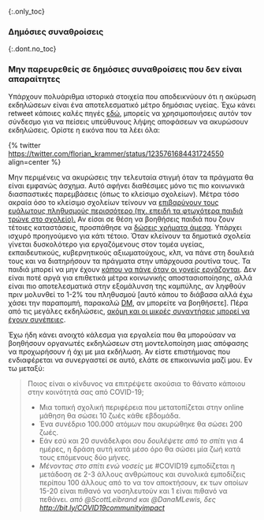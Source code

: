 {:.only_toc}
### Δημόσιες συναθροίσεις

{:.dont.no_toc}
### Μην παρευρεθείς σε δημόσιες συναθροίσεις που δεν είναι απαραίτητες

Υπάρχουν πολυάριθμα ιστορικά στοιχεία που αποδεικνύουν ότι η ακύρωση εκδηλώσεων είναι ένα αποτελεσματικό μέτρο δημόσιας υγείας. Έχω κάνει retweet κάποιες καλές πηγές
[εδώ](https://twitter.com/joshmich/status/1235906489921007616), μπορείς να χρησιμοποιήσεις αυτόν τον σύνδεσμο για να πείσεις υπεύθυνους λήψης αποφάσεων να ακυρώσουν εκδηλώσεις.
Ορίστε η εικόνα που τα λέει όλα:

{% twitter https://twitter.com/florian_krammer/status/1235761684431724550 align=center %}

Μην περιμένεις να ακυρώσεις την τελευταία στιγμή όταν τα πράγματα θα είναι εμφανώς άσχημα. Αυτό αφήνει διαθέσιμες μόνο τις πιο κοινωνικά διασπαστικές παρεμβάσεις (όπως το κλείσιμο σχολείων). Μέτρα τόσο ακραία όσο το κλείσιμο σχολείων τείνουν να [επιβαρύνουν τους ευάλωτους πληθυσμούς περισσότερο (πχ. επειδή τα φτωχότερα παιδιά 
τρώνε στο σχολείο).](https://twitter.com/AWhitTwit/status/1236010269605687296) Αν είσαι σε θέση να βοηθήσεις παιδιά που ζουν τέτοιες καταστάσεις, προσπάθησε να [δώσεις χρήματα άμεσα](https://twitter.com/ClintSmithIII/status/1237004025331167233). Υπάρχει ισχυρό προηγούμενο για κάτι τέτοιο. Όταν κλείνουν τα δημοτικά σχολεία γίνεται δυσκολότερο για εργαζόμενους στον τομέα υγείας, εκπαιδευτικούς, κυβερνητικούς αξιωματούχους, κλπ, να πάνε στη δουλειά τους και να διατηρήσουν τα πράγματα στην υπάρχουσα ρουτίνα τους. Τα παιδιά μπορεί να μην έχουν [κάπου να πάνε
όταν οι γονείς εργάζονται](https://twitter.com/AWhitTwit/status/1236010269605687296). Δεν είναι ποτέ αργά για επιθετικά μέτρα κοινωνικής αποστασιοποίησης, αλλά είναι πιο αποτελεσματικά στην εξομάλυνση της καμπύλης, αν ληφθούν πριν μολυνθεί το 1-2% του πληθυσμού \[αυτό κάπου το διάβασα αλλά έχω χάσει την παραπομπή, παρακαλώ [DM](https://twitter.com/figgyjam), αν μπορείτε να βοηθήσετε\]. Πέρα από τις μεγάλες εκδηλώσεις, [ακόμη και οι μικρές συναντήσεις μπορεί να έχουν
συνέπειες](https://www.bloomberg.com/news/articles/2020-03-06/biogen-employees-test-positive-for-covid-19-after-boston-meeting?utm_medium=social&utm_campaign=socialflow-organic&utm_source=twitter&cmpid=socialflow-twitter-business&utm_content=business).

Έχω ήδη κάνει ανοιχτό κάλεσμα για εργαλεία που θα μπορούσαν να βοηθήσουν οργανωτές εκδηλώσεων στη μοντελοποίηση μιας απόφασης να προχωρήσουν ή όχι με μια εκδήλωση. Αν είστε επιστήμονας που ενδιαφέρεται να συνεργαστεί σε αυτό, ελάτε σε επικοινωνία μαζί μου. Εν τω μεταξύ:

> Ποιος είναι ο κίνδυνος να επιτρέψετε ακούσια το θάνατο κάποιου στην κοινότητά σας από COVID-19;
>
> - Μια τοπική σχολική περιφέρεια που μετατοπίζεται στην online μάθηση θα σώσει 10 ζωές κάθε εβδομάδα.
> - Ένα συνέδριο 100.000 ατόμων που ακυρώθηκε θα σώσει 200 ζωές.
> - Εάν εσύ και 20 συνάδελφοι σου _δουλέψετε από το σπίτι_ για 4 ημέρες, η δράση αυτή κατά μέσο όρο θα σώσει μία ζωή κατά τους επόμενους δύο μήνες.
> - _Μένοντας στο σπίτι ενώ νοσείς_ με #COVID19 εμποδίζεται η μετάδοση σε 2-3 άλλους ανθρώπους και συνολικά εμποδίζεις περίπου 100 άλλους από το να τον αποκτήσουν, εκ των οποίων 15-20 είναι πιθανό να νοσηλευτούν και 1 είναι πιθανό να πεθάνει.
> _από @ScottLeibrand και @DanaMLewis, δες http://bit.ly/COVID19communityimpact_
